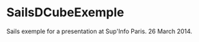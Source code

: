 SailsDCubeExemple
=================

Sails exemple for a presentation at Sup'Info Paris. 26 March 2014.

